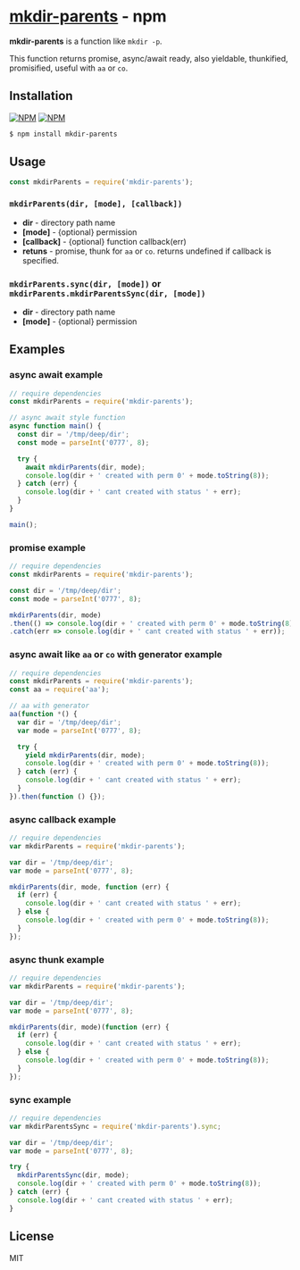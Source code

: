 [mkdir-parents](https://www.npmjs.com/package/mkdir-parents) - npm
=============

  **mkdir-parents** is a function like `mkdir -p`.

  This function returns promise, async/await ready,
  also yieldable, thunkified, promisified, useful with `aa` or `co`.

Installation
------------

[![NPM](https://nodei.co/npm/mkdir-parents.png?downloads=true&downloadRank=true&stars=true)](https://nodei.co/npm/mkdir-parents/)
[![NPM](https://nodei.co/npm-dl/mkdir-parents.png?height=2)](https://nodei.co/npm/mkdir-parents/)

```bash
$ npm install mkdir-parents
```

Usage
-----

```js
const mkdirParents = require('mkdir-parents');
```

### `mkdirParents(dir, [mode], [callback])`

+ **dir** - directory path name
+ **[mode]** - {optional} permission
+ **[callback]** - {optional} function callback(err)
+ **retuns** - promise, thunk for `aa` or `co`. returns undefined if callback is specified.

### `mkdirParents.sync(dir, [mode])` or `mkdirParents.mkdirParentsSync(dir, [mode])`

+ **dir** - directory path name
+ **[mode]** - {optional} permission

Examples
--------

### async await example

```js
// require dependencies
const mkdirParents = require('mkdir-parents');

// async await style function
async function main() {
  const dir = '/tmp/deep/dir';
  const mode = parseInt('0777', 8);

  try {
    await mkdirParents(dir, mode);
    console.log(dir + ' created with perm 0' + mode.toString(8));
  } catch (err) {
    console.log(dir + ' cant created with status ' + err);
  }
}

main();
```

### promise example

```js
// require dependencies
const mkdirParents = require('mkdir-parents');

const dir = '/tmp/deep/dir';
const mode = parseInt('0777', 8);

mkdirParents(dir, mode)
.then(() => console.log(dir + ' created with perm 0' + mode.toString(8)))
.catch(err => console.log(dir + ' cant created with status ' + err));
```

### async await like `aa` or `co` with generator example

```js
// require dependencies
const mkdirParents = require('mkdir-parents');
const aa = require('aa');

// aa with generator
aa(function *() {
  var dir = '/tmp/deep/dir';
  var mode = parseInt('0777', 8);

  try {
    yield mkdirParents(dir, mode);
    console.log(dir + ' created with perm 0' + mode.toString(8));
  } catch (err) {
    console.log(dir + ' cant created with status ' + err);
  }
}).then(function () {});
```

### async callback example

```js
// require dependencies
var mkdirParents = require('mkdir-parents');

var dir = '/tmp/deep/dir';
var mode = parseInt('0777', 8);

mkdirParents(dir, mode, function (err) {
  if (err) {
    console.log(dir + ' cant created with status ' + err);
  } else {
    console.log(dir + ' created with perm 0' + mode.toString(8));
  }
});
```

### async thunk example

```js
// require dependencies
var mkdirParents = require('mkdir-parents');

var dir = '/tmp/deep/dir';
var mode = parseInt('0777', 8);

mkdirParents(dir, mode)(function (err) {
  if (err) {
    console.log(dir + ' cant created with status ' + err);
  } else {
    console.log(dir + ' created with perm 0' + mode.toString(8));
  }
});
```

### sync example

```js
// require dependencies
var mkdirParentsSync = require('mkdir-parents').sync;

var dir = '/tmp/deep/dir';
var mode = parseInt('0777', 8);

try {
  mkdirParentsSync(dir, mode);
  console.log(dir + ' created with perm 0' + mode.toString(8));
} catch (err) {
  console.log(dir + ' cant created with status ' + err);
}
```

License
-------

  MIT
